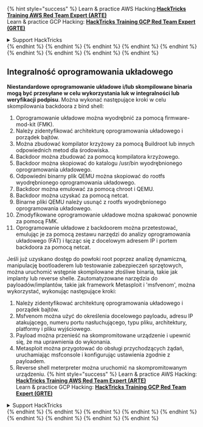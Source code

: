 {% hint style="success" %}
Learn & practice AWS Hacking:<img src="/.gitbook/assets/arte.png" alt="" data-size="line">[**HackTricks Training AWS Red Team Expert (ARTE)**](https://training.hacktricks.xyz/courses/arte)<img src="/.gitbook/assets/arte.png" alt="" data-size="line">\
Learn & practice GCP Hacking: <img src="/.gitbook/assets/grte.png" alt="" data-size="line">[**HackTricks Training GCP Red Team Expert (GRTE)**<img src="/.gitbook/assets/grte.png" alt="" data-size="line">](https://training.hacktricks.xyz/courses/grte)

<details>

<summary>Support HackTricks</summary>

* Check the [**subscription plans**](https://github.com/sponsors/carlospolop)!
* **Join the** 💬 [**Discord group**](https://discord.gg/hRep4RUj7f) or the [**telegram group**](https://t.me/peass) or **follow** us on **Twitter** 🐦 [**@hacktricks\_live**](https://twitter.com/hacktricks\_live)**.**
* **Share hacking tricks by submitting PRs to the** [**HackTricks**](https://github.com/carlospolop/hacktricks) and [**HackTricks Cloud**](https://github.com/carlospolop/hacktricks-cloud) github repos.

</details>
{% endhint %}
{% endhint %}
{% endhint %}
{% endhint %}
{% endhint %}
{% endhint %}
{% endhint %}
{% endhint %}
{% endhint %}

## Integralność oprogramowania układowego

**Niestandardowe oprogramowanie układowe i/lub skompilowane binaria mogą być przesyłane w celu wykorzystania luk w integralności lub weryfikacji podpisu**. Można wykonać następujące kroki w celu skompilowania backdoora z bind shell:

1. Oprogramowanie układowe można wyodrębnić za pomocą firmware-mod-kit (FMK).
2. Należy zidentyfikować architekturę oprogramowania układowego i porządek bajtów.
3. Można zbudować kompilator krzyżowy za pomocą Buildroot lub innych odpowiednich metod dla środowiska.
4. Backdoor można zbudować za pomocą kompilatora krzyżowego.
5. Backdoor można skopiować do katalogu /usr/bin wyodrębnionego oprogramowania układowego.
6. Odpowiedni binarny plik QEMU można skopiować do rootfs wyodrębnionego oprogramowania układowego.
7. Backdoor można emulować za pomocą chroot i QEMU.
8. Backdoor można uzyskać za pomocą netcat.
9. Binarne pliki QEMU należy usunąć z rootfs wyodrębnionego oprogramowania układowego.
10. Zmodyfikowane oprogramowanie układowe można spakować ponownie za pomocą FMK.
11. Oprogramowanie układowe z backdoorem można przetestować, emulując je za pomocą zestawu narzędzi do analizy oprogramowania układowego (FAT) i łącząc się z docelowym adresem IP i portem backdoora za pomocą netcat.

Jeśli już uzyskano dostęp do powłoki root poprzez analizę dynamiczną, manipulację bootloaderem lub testowanie zabezpieczeń sprzętowych, można uruchomić wstępnie skompilowane złośliwe binaria, takie jak implanty lub reverse shelle. Zautomatyzowane narzędzia do payloadów/implantów, takie jak framework Metasploit i 'msfvenom', można wykorzystać, wykonując następujące kroki:

1. Należy zidentyfikować architekturę oprogramowania układowego i porządek bajtów.
2. Msfvenom można użyć do określenia docelowego payloadu, adresu IP atakującego, numeru portu nasłuchującego, typu pliku, architektury, platformy i pliku wyjściowego.
3. Payload można przenieść na skompromitowane urządzenie i upewnić się, że ma uprawnienia do wykonania.
4. Metasploit można przygotować do obsługi przychodzących żądań, uruchamiając msfconsole i konfigurując ustawienia zgodnie z payloadem.
5. Reverse shell meterpreter można uruchomić na skompromitowanym urządzeniu.
{% hint style="success" %}
Learn & practice AWS Hacking:<img src="/.gitbook/assets/arte.png" alt="" data-size="line">[**HackTricks Training AWS Red Team Expert (ARTE)**](https://training.hacktricks.xyz/courses/arte)<img src="/.gitbook/assets/arte.png" alt="" data-size="line">\
Learn & practice GCP Hacking: <img src="/.gitbook/assets/grte.png" alt="" data-size="line">[**HackTricks Training GCP Red Team Expert (GRTE)**<img src="/.gitbook/assets/grte.png" alt="" data-size="line">](https://training.hacktricks.xyz/courses/grte)

<details>

<summary>Support HackTricks</summary>

* Check the [**subscription plans**](https://github.com/sponsors/carlospolop)!
* **Join the** 💬 [**Discord group**](https://discord.gg/hRep4RUj7f) or the [**telegram group**](https://t.me/peass) or **follow** us on **Twitter** 🐦 [**@hacktricks\_live**](https://twitter.com/hacktricks\_live)**.**
* **Share hacking tricks by submitting PRs to the** [**HackTricks**](https://github.com/carlospolop/hacktricks) and [**HackTricks Cloud**](https://github.com/carlospolop/hacktricks-cloud) github repos.

</details>
{% endhint %}
</details>
{% endhint %}
</details>
{% endhint %}
</details>
{% endhint %}
</details>
{% endhint %}
</details>
{% endhint %}
</details>
{% endhint %}
</details>
{% endhint %}
</details>
{% endhint %}
